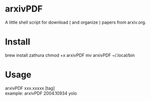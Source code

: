 # arxivPDF
A little shell script for download ( and organize ) papers from arxiv.org.

# Install
brew install zathura
chmod +x arxivPDF
mv arxivPDF ~/.local/bin

# Usage
arxivPDF xxx.xxxxx [tag] <br>
example: arxivPDF 2004.10934 yolo
